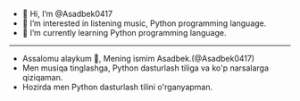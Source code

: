 - 👋 Hi, I’m @Asadbek0417
- 👀 I’m interested in listening music, Python programming language.
- 🌱 I’m currently learning Python programming language.
________________________________________________________________________

- Assalomu alaykum 👋, Mening ismim Asadbek.(@Asadbek0417)
- Men musiqa tinglashga, Python dasturlash tiliga va ko'p narsalarga qiziqaman.
- Hozirda men Python dasturlash tilini o'rganyapman.


<!---
Asadbek0417/Asadbek0417 is a ✨ special ✨ repository because its `README.md` (this file) appears on your GitHub profile.
You can click the Preview link to take a look at your changes.
--->
